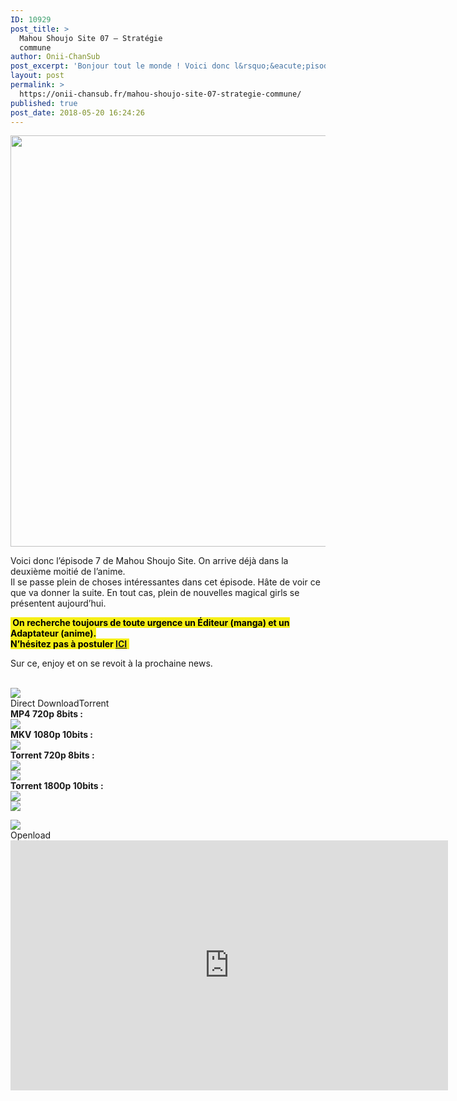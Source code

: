 ```yaml
---
ID: 10929
post_title: >
  Mahou Shoujo Site 07 – Stratégie
  commune
author: Onii-ChanSub
post_excerpt: 'Bonjour tout le monde ! Voici donc l&rsquo;&eacute;pisode 7 de Mahou Shoujo Site. On arrive d&eacute;j&agrave; dans la deuxi&egrave;me moiti&eacute; de l&rsquo;anime. Il se passe plein de choses int&eacute;ressantes dans cet &eacute;pisode. H&acirc;te de voir ce que va donner la suite. En tout cas, plein de nouvelles magical girls se pr&eacute;sentent aujourd&rsquo;hui. Sur ce, enjoy<p><a href="https://onii-chansub.fr/mahou-shoujo-site-07-strategie-commune/">LIRE LA SUITE&hellip;</a></p>'
layout: post
permalink: >
  https://onii-chansub.fr/mahou-shoujo-site-07-strategie-commune/
published: true
post_date: 2018-05-20 16:24:26
---
```

<div class="feedwordpress-gaffer-full-text"><p></p>
<img data-attachment-id="2488" data-permalink="https://onii-chansub.fr/mahou-shoujo-site-07-strategie-commune/mahou_shoujo_site_07_2/#main" data-orig-file="https://i1.wp.com/onii-chansub.fr/wp-content/uploads/2018/05/Mahou_Shoujo_Site_07_2.gif?fit=1280%2C720&amp;ssl=1" data-orig-size="1280,720" data-comments-opened="1" data-image-meta='{"aperture":"0","credit":"","camera":"","caption":"","created_timestamp":"0","copyright":"","focal_length":"0","iso":"0","shutter_speed":"0","title":"","orientation":"0"}' data-image-title="Mahou_Shoujo_Site_07_2" data-image-description="" data-medium-file="https://i1.wp.com/onii-chansub.fr/wp-content/uploads/2018/05/Mahou_Shoujo_Site_07_2.gif?fit=1280%2C720&amp;ssl=1" data-large-file="https://i1.wp.com/onii-chansub.fr/wp-content/uploads/2018/05/Mahou_Shoujo_Site_07_2.gif?fit=1280%2C720&amp;ssl=1" src="https://i1.wp.com/onii-chansub.fr/wp-content/uploads/2018/05/Mahou_Shoujo_Site_07_2.gif?resize=1170%2C658&amp;ssl=1" alt="" width="1170" height="658" class="aligncenter size-full wp-image-2488" srcset="https://i1.wp.com/onii-chansub.fr/wp-content/uploads/2018/05/Mahou_Shoujo_Site_07_2.gif?w=1280&amp;ssl=1 1280w, https://i1.wp.com/onii-chansub.fr/wp-content/uploads/2018/05/Mahou_Shoujo_Site_07_2.gif?resize=768%2C432&amp;ssl=1 768w" sizes="(max-width: 1170px) 100vw, 1170px" data-recalc-dims="1"><br><p>Voici donc l’épisode 7 de Mahou Shoujo Site. On arrive déjà dans la deuxième moitié de l’anime.<br>
Il se passe plein de choses intéressantes dans cet épisode. Hâte de voir ce que va donner la suite. En tout cas, plein de nouvelles magical girls se présentent aujourd’hui.</p>
<p><strong><span class="su-highlight" style="background:#f6ef16;color:#000000"> On recherche toujours de toute urgence un Éditeur (manga) et un Adaptateur (anime).<br>
N’hésitez pas à postuler <a href="https://onii-chansub.fr/contactez-nous/recrutement/">ICI</a> </span></strong></p>
<p>Sur ce, enjoy et on se revoit à la prochaine news.<br></p>
<br><img src="https://onii-chansub.fr/wp-content/uploads/2015/09/Lien-des-%C3%A9pisodes-onii-chansub.png"><br><div class="su-tabs su-tabs-style-default su-tabs-vertical" data-active="1">
<div class="su-tabs-nav">
<span class="" data-url="" data-target="blank">Direct Download</span><span class="" data-url="" data-target="blank">Torrent </span>
</div>
<div class="su-tabs-panes">
<div class="su-tabs-pane su-clearfix">
<div class="su-row">
<div class="su-column su-column-size-1-2"><div class="su-column-inner su-clearfix"><strong>MP4 720p 8bits :</strong></div></div>
<div class="su-column su-column-size-1-2"><div class="su-column-inner su-clearfix"><a href="https://www.jheberg.net/captcha/onii-chansub-mahou-shoujo-site-07-vostfr-hd-720p-2/"><img src="https://onii-chansub.fr/wp-content/uploads/2015/09/Jheberg.png"></a></div></div>
</div>
<div class="su-row">
<div class="su-column su-column-size-1-2"><div class="su-column-inner su-clearfix"><strong>MKV 1080p 10bits :</strong></div></div>
<div class="su-column su-column-size-1-2"><div class="su-column-inner su-clearfix"><a href="https://www.jheberg.net/captcha/onii-chansub-mahou-shoujo-site-07-vostfr-fhd-108-2/"><img src="https://onii-chansub.fr/wp-content/uploads/2015/09/Jheberg.png"></a></div></div>
</div>
</div>
<div class="su-tabs-pane su-clearfix">
<div class="su-row">
<div class="su-column su-column-size-1-3"><div class="su-column-inner su-clearfix"><strong>Torrent 720p 8bits :</strong></div></div>
<div class="su-column su-column-size-1-3"><div class="su-column-inner su-clearfix"><a href="https://nyaa.si/view/1039039"><img src="https://onii-chansub.fr/wp-content/uploads/2015/09/Nyaa.png"></a></div></div>
<div class="su-column su-column-size-1-3"><div class="su-column-inner su-clearfix"><a href="https://anidex.info/torrent/147759"><img src="https://onii-chansub.fr/wp-content/uploads/2017/07/Anidex.png"></a></div></div>
</div>
<div class="su-row">
<div class="su-column su-column-size-1-3"><div class="su-column-inner su-clearfix"><strong>Torrent 1800p 10bits :</strong></div></div>
<div class="su-column su-column-size-1-3"><div class="su-column-inner su-clearfix"><a href="https://nyaa.si/view/1039040"><img src="https://onii-chansub.fr/wp-content/uploads/2015/09/Nyaa.png"></a></div></div>
<div class="su-column su-column-size-1-3"><div class="su-column-inner su-clearfix"><a href="https://anidex.info/torrent/147760"><img src="https://onii-chansub.fr/wp-content/uploads/2017/07/Anidex.png"></a></div></div>
</div>
</div>
</div>
</div>
<p></p>
<img src="https://onii-chansub.fr/wp-content/uploads/2017/07/streaming-onii-chansub.png"><br><div class="su-tabs su-tabs-style-default" data-active="1">
<div class="su-tabs-nav"><span class="" data-url="" data-target="blank">Openload</span></div>
<div class="su-tabs-panes"><div class="su-tabs-pane su-clearfix">
<iframe src="https://openload.co/embed/DBU6ZGCvUi4/%5BOnii-ChanSub%5D_Mahou_Shoujo_Site_-_07_vostfr_%28HD_720p_8bits%29.mp4" scrolling="no" frameborder="0" width="700" height="400" allowfullscreen="true" webkitallowfullscreen="true" mozallowfullscreen="true"></iframe><br>
</div></div>
</div></div>